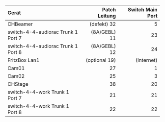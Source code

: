 | Gerät | Patch Leitung | Switch Main Port |
|:------|--------------:|-----------------:|
| CHBeamer | (defekt) 32 | 5 |
| switch-4-4-audiorac Trunk 1 Port 7 | (8A/GEBL) 11 | 23 |
| switch-4-4-audiorac Trunk 1 Port 8 | (8A/GEBL) 12 | 24 |
| FritzBox Lan1 | (optional 19) | (Internet) |
| Cam01 | 27 | 1 |
| Cam02 | 25 | 3 |
| CHStage | 38 | 20 |
| switch-4-4-work Trunk 1 Port 7 | 21 | 21 |
| switch-4-4-work Trunk 1 Port 8 | 22 | 22 |
